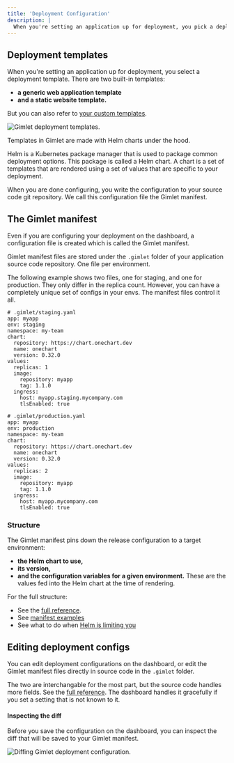 ```yaml
---
title: 'Deployment Configuration'
description: |
  When you're setting an application up for deployment, you pick a deployment template. Templates in Gimlet are made with Helm charts under the hood and you can also bring your own.
---
```


## Deployment templates

When you're setting an application up for deployment, you select a deployment template. There are two built-in templates:

- **a generic web application template**
- **and a static website template.**

But you can also refer to [your custom templates](docs/deployment-settings/custom-template).

![Gimlet deployment templates.](/docs/screenshots/deployment-settings/gimlet-io-deployment-templates.png)

Templates in Gimlet are made with Helm charts under the hood.

Helm is a Kubernetes package manager that is used to package common deployment options. This package is called a Helm chart. A chart is a set of templates that are rendered using a set of values that are specific to your deployment.

When you are done configuring, you write the configuration to your source code git repository. We call this configuration file the Gimlet manifest.

## The Gimlet manifest

Even if you are configuring your deployment on the dashboard, a configuration file is created which is called the Gimlet manifest.

Gimlet manifest files are stored under the `.gimlet` folder of your application source code repository. One file per environment.

The following example shows two files, one for staging, and one for production. They only differ in the replica count. However, you can have a completely unique set of configs in your envs. The manifest files control it all.

```
# .gimlet/staging.yaml
app: myapp
env: staging
namespace: my-team
chart:
  repository: https://chart.onechart.dev
  name: onechart
  version: 0.32.0
values:
  replicas: 1
  image:
    repository: myapp
    tag: 1.1.0
  ingress:
    host: myapp.staging.mycompany.com
    tlsEnabled: true
```

```
# .gimlet/production.yaml
app: myapp
env: production
namespace: my-team
chart:
  repository: https://chart.onechart.dev
  name: onechart
  version: 0.32.0
values:
  replicas: 2
  image:
    repository: myapp
    tag: 1.1.0
  ingress:
    host: myapp.mycompany.com
    tlsEnabled: true
```

### Structure

The Gimlet manifest pins down the release configuration to a target environment:

- **the Helm chart to use,**
- **its version,**
- **and the configuration variables for a given environment.** These are the values fed into the Helm chart at the time of rendering.

For the full structure:

- See the [full reference](/docs/reference/gimlet-manifest-reference).
- See [manifest examples](https://github.com/gimlet-io/gimlet/tree/main/examples)
- See what to do when [Helm is limiting you](/docs/reference/gimlet-manifest-reference#when-helm-is-limiting)

## Editing deployment configs

You can edit deployment configurations on the dashboard, or edit the Gimlet manifest files directly in source code in the `.gimlet` folder.

The two are interchangable for the most part, but the source code handles more fields. See the [full reference](/docs/reference/gimlet-manifest-reference). The dashboard handles it gracefully if you set a setting that is not known to it.

#### Inspecting the diff

Before you save the configuration on the dashboard, you can inspect the diff that will be saved to your Gimlet manifest.

![Diffing Gimlet deployment configuration.](/docs/screenshots/deployment-settings/gimlet-io-diffing-deployment-config.png)
